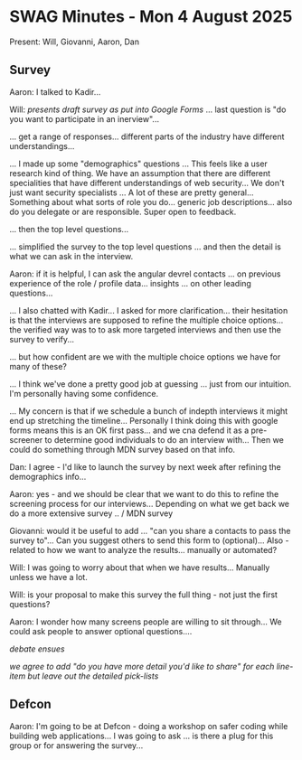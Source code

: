 # SWAG Minutes - Mon 4 August 2025

Present: Will, Giovanni, Aaron, Dan

## Survey

Aaron: I talked to Kadir... 

Will: *presents draft survey as put into Google Forms* ... last question is "do you want to participate in an inerview"...

... get a range of responses... different parts of the industry have different understandings... 

... I made up some "demographics" questions ... This feels like a user research kind of thing.  We have an assumption that there are different specialities that have different understandings of web security... We don't just want security specialists ... A lot of these are pretty general... Something about what sorts of role you do... generic job descriptions... also do you delegate or are responsible. Super open to feedback.

... then the top level questions... 

... simplified the survey to the top level questions ... and then the detail is what we can ask in the interview. 

Aaron: if it is helpful, I can ask the angular devrel contacts ... on previous experience of the role / profile data... insights ... on other leading questions... 

... I also chatted with Kadir... I asked for more clarification... their hesitation is that the interviews are supposed to refine the multiple choice options... the verified way was to to ask more targeted interviews and then use the survey to verify...

... but how confident are we with the multiple choice options we have for many of these?

... I think we've done a pretty good job at guessing ... just from our intuition. I'm personally having some confidence.  

... My concern is that if we schedule a bunch of indepth interviews it might end up stretching the timeline... Personally I think doing this with google forms means this is an OK first pass... and we cna defend it as a pre-screener to determine good individuals to do an interview with... Then we could do something through MDN survey based on that info.

Dan: I agree - I'd like to launch the survey by next week after refining the demographics info...

Aaron: yes - and we should be clear that we want to do this to refine the screening process for our interviews... Depending on what we get back we do a more extensive survey .. / MDN survey

Giovanni: would it be useful to add ... "can you share a contacts to pass the survey to"...  Can you suggest others to send this form to (optional)... Also - related to how we want to analyze the results... manually or automated?

Will: I was going to worry about that when we have results...  Manually unless we have a lot.

Will: is your proposal to make this survey the full thing - not just the first questions?

Aaron: I wonder how many screens people are willing to sit through... We could ask people to answer optional questions.... 

*debate ensues*

*we agree to add "do you have more detail you'd like to share" for each line-item but leave out the detailed pick-lists*

## Defcon

Aaron: I'm going to be at Defcon - doing a workshop on safer coding while building web applications... I was going to ask ... is there a plug for this group or for answering the survey... 
